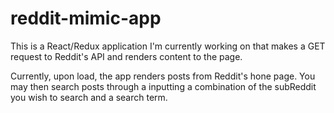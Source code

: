 # reddit-mimic-app

This is a React/Redux application I'm currently working on that makes a GET request to Reddit's API and renders content to the page.

Currently, upon load, the app renders posts from Reddit's hone page.  You may then search posts through a inputting a combination of 
the subReddit you wish to search and a search term.
